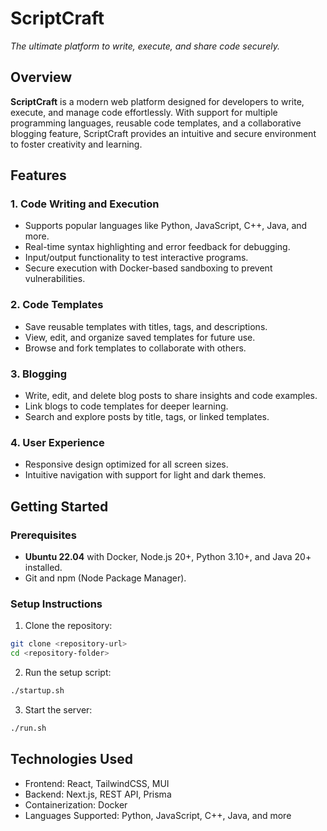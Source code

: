 # **ScriptCraft**

_The ultimate platform to write, execute, and share code securely._

## **Overview**

**ScriptCraft** is a modern web platform designed for developers to write, execute, and manage code effortlessly. With support for multiple programming languages, reusable code templates, and a collaborative blogging feature, ScriptCraft provides an intuitive and secure environment to foster creativity and learning.

## **Features**

### **1. Code Writing and Execution**

- Supports popular languages like Python, JavaScript, C++, Java, and more.
- Real-time syntax highlighting and error feedback for debugging.
- Input/output functionality to test interactive programs.
- Secure execution with Docker-based sandboxing to prevent vulnerabilities.

### **2. Code Templates**

- Save reusable templates with titles, tags, and descriptions.
- View, edit, and organize saved templates for future use.
- Browse and fork templates to collaborate with others.

### **3. Blogging**

- Write, edit, and delete blog posts to share insights and code examples.
- Link blogs to code templates for deeper learning.
- Search and explore posts by title, tags, or linked templates.

### **4. User Experience**

- Responsive design optimized for all screen sizes.
- Intuitive navigation with support for light and dark themes.

## **Getting Started**

### **Prerequisites**

- **Ubuntu 22.04** with Docker, Node.js 20+, Python 3.10+, and Java 20+ installed.
- Git and npm (Node Package Manager).

### **Setup Instructions**

1. Clone the repository:

```bash
git clone <repository-url>
cd <repository-folder>
```

2. Run the setup script:

```bash
./startup.sh
```

3. Start the server:

```bash
./run.sh
```

## **Technologies Used**
* Frontend: React, TailwindCSS, MUI
* Backend: Next.js, REST API, Prisma
* Containerization: Docker
* Languages Supported: Python, JavaScript, C++, Java, and more
